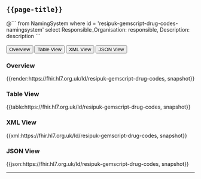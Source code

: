 ## <code>{{page-title}}</code>

<div id="transpose">
@```
from
	NamingSystem
where
	id = 'resipuk-gemscript-drug-codes-namingsystem'
select
  Responsible_Organisation: responsible,
	Description: description
```
</div>
<br>

<div class="tab">
 <button class="tablinks active" onclick="openTab(event, 'Overview')">Overview</button>
   <button class="tablinks" onclick="openTab(event, 'Table View')">Table View</button>
   <button class="tablinks" onclick="openTab(event, 'XML View')">XML View</button>
  <button class="tablinks" onclick="openTab(event, 'JSON View')">JSON View</button>
</div>

<div id="Overview" class="tabcontent" style="display:block">
  <h3>Overview</h3>
{{render:https://fhir.hl7.org.uk/Id/resipuk-gemscript-drug-codes, snapshot}}
</div>

<div id="Table View" class="tabcontent">
  <h3>Table View</h3>
{{table:https://fhir.hl7.org.uk/Id/resipuk-gemscript-drug-codes, snapshot}}
</div>

<div id="XML View" class="tabcontent">
  <h3>XML View</h3>
{{xml:https://fhir.hl7.org.uk/Id/resipuk-gemscript-drug-codes, snapshot}}
</div>

<div id="JSON View" class="tabcontent">
  <h3>JSON View</h3>
{{json:https://fhir.hl7.org.uk/Id/resipuk-gemscript-drug-codes, snapshot}}
</div>

---